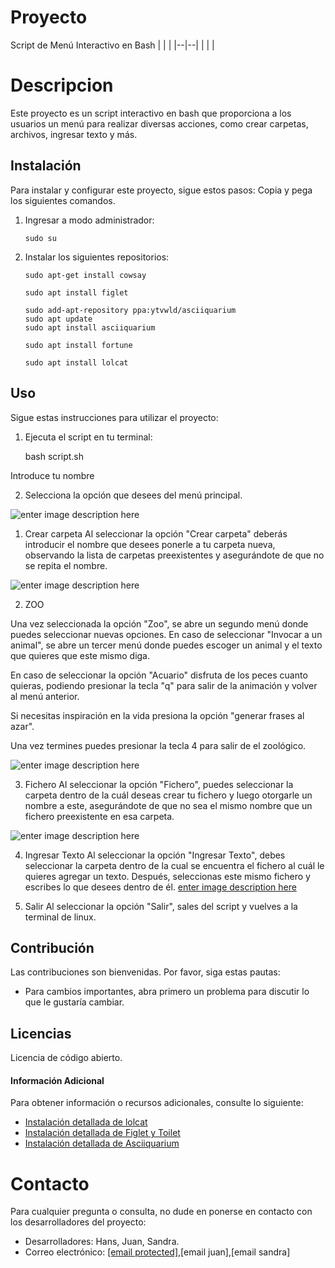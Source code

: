 # Proyecto


Script de Menú Interactivo en Bash 
|  |  |
|--|--|
|  |  |

# Descripcion
Este proyecto es un script interactivo en bash que proporciona a los usuarios un menú para realizar diversas acciones, como crear carpetas, archivos, ingresar texto y más.

## Instalación

Para instalar y configurar este proyecto, sigue estos pasos: Copia y pega los siguientes comandos.

1.  Ingresar a modo administrador:
    
    ```
    sudo su
    ```
    
2.  Instalar los siguientes repositorios:
    
    ```
    sudo apt-get install cowsay
    ```
    
    ```
    sudo apt install figlet 
    ```
    
    ```
    sudo add-apt-repository ppa:ytvwld/asciiquarium
    sudo apt update
    sudo apt install asciiquarium
    ```

    ```
    sudo apt install fortune
    ```
    
    
    ```
    sudo apt install lolcat
    ```
    

## Uso

Sigue estas instrucciones para utilizar el proyecto:

1.  Ejecuta el script en tu terminal:
    
    
    bash script.sh
    
Introduce tu nombre

2.  Selecciona la opción que desees del menú principal.
   
![enter image description here](https://i.imgur.com/rWssUw4.png)

1. Crear carpeta
Al seleccionar la opción "Crear carpeta" deberás introducir el nombre que desees ponerle a tu carpeta nueva, observando la 
lista de carpetas preexistentes y asegurándote de que no se repita el nombre.

![enter image description here](https://i.imgur.com/RCxHi4a.png)
  
2. ZOO

Una vez seleccionada la opción "Zoo", se abre un segundo menú donde puedes seleccionar nuevas opciones.
En caso de seleccionar "Invocar a un animal", se abre un tercer menú donde puedes escoger un animal y el texto que quieres que este mismo diga.

En caso de seleccionar la opción "Acuario" disfruta de los peces cuanto quieras, podiendo presionar la tecla "q" para salir de la animación y volver al menú anterior.

Si necesitas inspiración en la vida presiona la opción "generar frases al azar".

Una vez termines puedes presionar la tecla 4 para salir de el zoológico.

![enter image description here](https://i.imgur.com/9gqZPch.png)

3. Fichero
Al seleccionar la opción "Fichero", puedes seleccionar la carpeta dentro de la cuál deseas crear tu fichero y luego otorgarle un nombre a este, asegurándote de que no sea el mismo nombre que un fichero preexistente en esa carpeta.

![enter image description here](https://i.imgur.com/jytbiJ0.png)

4. Ingresar Texto
Al seleccionar la opción "Ingresar Texto", debes seleccionar la carpeta dentro de la cual se encuentra el fichero al cuál le quieres agregar un texto. Después, seleccionas este mismo fichero y escribes lo que desees dentro de él. [enter image description here](https://i.imgur.com/LYNsPZ8.png)

5. Salir
Al seleccionar la opción "Salir", sales del script y vuelves a la terminal de linux.
 
## Contribución

Las contribuciones son bienvenidas. Por favor, siga estas pautas:

-   Para cambios importantes, abra primero un problema para discutir lo que le gustaría cambiar.
## Licencias
Licencia de código abierto.

#### Información Adicional

Para obtener información o recursos adicionales, consulte lo siguiente:

-   [Instalación detallada de lolcat](https://esgeeks.com/lolcat-darle-color-terminal-linux/)
-   [Instalación detallada de Figlet y Toilet](https://ubunlog.com/figlet-banners-ascii-terminal/)
-   [Instalación detallada de Asciiquarium](https://www.drivemeca.com/asciiquarium-en-tu-terminal-linux/)

# Contacto

Para cualquier pregunta o consulta, no dude en ponerse en contacto con los desarrolladores del proyecto:

-   Desarrolladores: Hans, Juan, Sandra.
-   Correo electrónico: [[email protected]](https://stackedit.io/cdn-cgi/l/email-protection#fd959c938ea29c8f9c889e92a2cfcdcccfbd959289909c9491d39e9290),[email juan],[email sandra]
